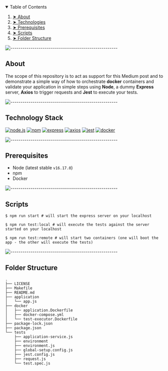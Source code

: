 
<details open="open">
  <summary>Table of Contents</summary>
  <ol>
    <li><a href="#about"> ➤ About </a></li>
    <li><a href="#technologies"> ➤ Technologies</a></li>
    <li><a href="#prerequisites"> ➤ Prerequisites </a></li>
    <li><a href="#scripts"> ➤ Scripts </a></li>
    <li><a href="#folder-structure"> ➤ Folder Structure </a></li>
  </ol>
</details>

![-----------------------------------------------------](https://raw.githubusercontent.com/andreasbm/readme/master/assets/lines/rainbow.png)

<h2 id="about"> About</h2>

The scope of this repository is to act as support for this Medium post and to demonstrate a simple way of how to orchestrate **docker** containers and validate your application in simple steps using **Node**, a dummy **Express** server, **Axios** to trigger requests and **Jest** to execute your tests. 


![-----------------------------------------------------](https://raw.githubusercontent.com/andreasbm/readme/master/assets/lines/rainbow.png)

<h2 id="technologies"> Technology Stack</h2>

[![node.js](https://img.shields.io/badge/node.js-339933?style=flat&logo=node.js&logoColor=white)](https://nodejs.org/en/) 
[![npm](https://img.shields.io/badge/npm-CB3837?style=flat&logo=npm&logoColor=white)](https://www.npmjs.com/) 
[![express](https://img.shields.io/badge/express-000000?style=flat&logo=express&logoColor=white)](http://expressjs.com/) 
[![axios](https://img.shields.io/badge/axios-5A29E4?style=flat&logo=axios&logoColor=white)](https://axios-http.com/docs/intro) 
[![jest](https://img.shields.io/badge/jest-C21325?style=flat&logo=jest&logoColor=white)](https://jestjs.io/) 
[![docker](https://img.shields.io/badge/docker-0DB7ED?style=flat&logo=docker&logoColor=white)](https://www.docker.com/) 

![-----------------------------------------------------](https://raw.githubusercontent.com/andreasbm/readme/master/assets/lines/rainbow.png)

<h2 id="prerequisites"> Prerequisites</h2>

* Node (latest stable `v16.17.0`)
* npm 
* Docker

![-----------------------------------------------------](https://raw.githubusercontent.com/andreasbm/readme/master/assets/lines/rainbow.png)

<h2 id="scripts"> Scripts</h2>

```shell
$ npm run start # will start the express server on your localhost
```

```shell
$ npm run test:local # will execute the tests against the server started on your localhost
```

```shell
$ npm run test:remote # will start two containers (one will boot the app - the other will execute the tests)
```

![-----------------------------------------------------](https://raw.githubusercontent.com/andreasbm/readme/master/assets/lines/rainbow.png)

<h2 id="folder-structure"> Folder Structure</h2>

```
.
├── LICENSE
├── Makefile
├── README.md
├── application
│   └── app.js
├── docker
│   ├── application.Dockerfile
│   ├── docker-compose.yml
│   └── test-executor.Dockerfile
├── package-lock.json
├── package.json
└── tests
    ├── application-service.js
    ├── environment
    ├── environment.js
    ├── global-setup.config.js
    ├── jest.config.js
    ├── request.js
    └── test.spec.js
```